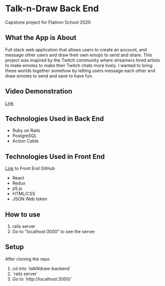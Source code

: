 # Talk-n-Draw Back End

Capstone project for Flatiron School 2020

## What the App is About
Full stack web application that allows users to create an account, and message other users and draw their own emojis to send and share. This project was inspired by the Twitch community where streamers hired artists to make emotes to make their Twitch chats more lively. I wanted to bring these worlds together somehow by letting users message each other and draw emotes to send and save to have fun.

## Video Demonstration
[Link](https://vimeo.com/user115974363/review/491938288/8b6205f0a8)

## Technologies Used in Back End
<ul>
<li>Ruby on Rails</li>
<li>PostgreSQL</li>
<li>Action Cable</li>
</ul>

## Technologies Used in Front End
[Link](https://github.com/JABermudez11/talk-n-draw-frontend) to Front End GitHub

<ul>
<li>React</li>
<li>Redux</li>
<li>p5.js</li>
<li>HTML/CSS</li>
<li>JSON Web token</li>
</ul>

## How to use
<ol>
<li>rails server</li>
<li>Go to "localhost:3000" to see the server</li>
</ol>

## Setup
After cloning the repo

<ol>
<li>cd into `talkNdraw-backend`</li>
<li>`rails server`</li>
<li>Go to `http://localhost:3000/`</li>
</ol>
